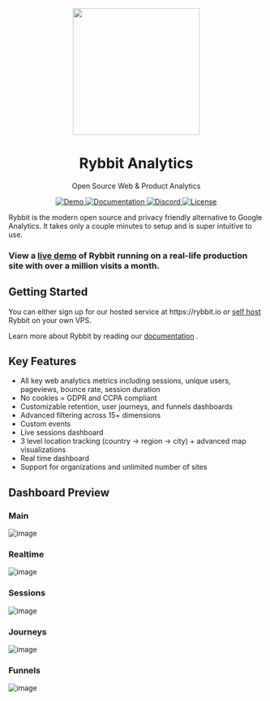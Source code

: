 

<p align="center">
  <img  src="https://github.com/user-attachments/assets/1425302a-40b6-4d97-bf4b-89927ea93fb9" height="250">
    <h1 align="center">
        Rybbit Analytics 
    </h1>
    <p align="center">
<p align="center">Open Source Web & Product Analytics</p>

<p align="center">
<a href="https://demo.rybbit.io/1" target="_blank">
    <img src="https://img.shields.io/static/v1?label=demo&message=view&color=green" alt="Demo">
</a>
<a href="https://rybbit.io/docs" target="_blank">
    <img src="https://img.shields.io/badge/docs-view-green" alt="Documentation">
</a>
<a href="https://discord.gg/DEhGb4hYBj" target="_blank">
    <img src="https://img.shields.io/badge/discord-join-green.svg?logo=discord&logoColor=white" alt="Discord">
</a>
<a href="https://github.com/goldflag/rybbit?tab=AGPL-3.0-1-ov-file" target="_blank">
    <img src="https://img.shields.io/static/v1?label=license&message=AGPL-3&color=green" alt="License">
</a>

</p>

</p>

Rybbit is the modern open source and privacy friendly alternative to Google Analytics. It takes only a couple minutes to setup and is super intuitive to use.

<h3>
View a <strong><a href="https://demo.rybbit.io/1">live demo</a></strong> of Rybbit running on a real-life production site with over a million visits a month. 
</h3>

<h2>Getting Started</h2>
You can either sign up for our hosted service at https://rybbit.io or <a href="https://rybbit.io/docs/self-host">self host</a> Rybbit on your own VPS.

Learn more about Rybbit by reading our <a href="https://rybbit.io/docs">documentation</a> .

<h2>Key Features</h2>

- All key web analytics metrics including sessions, unique users, pageviews, bounce rate, session duration
- No cookies = GDPR and CCPA compliant
- Customizable retention, user journeys, and funnels dashboards
- Advanced filtering across 15+ dimensions
- Custom events
- Live sessions dashboard
- 3 level location tracking (country -> region -> city) + advanced map visualizations
- Real time dashboard
- Support for organizations and unlimited number of sites

<h2>Dashboard Preview</h2>

<h3>Main</h3>

![image](https://github.com/user-attachments/assets/d4892c19-da4f-4359-b902-b7bd465a5d67)

<h3>Realtime</h3>

![image](https://github.com/user-attachments/assets/b84704f2-57b7-481d-8b33-f5bf6fa2c8e1)

<h3>Sessions</h3>

![image](https://github.com/user-attachments/assets/b3abde27-422e-4dc2-b08c-74931d27abc4)

<h3>Journeys</h3>

![image](https://github.com/user-attachments/assets/3285d721-f049-4183-bc20-c598be2265ff)

<h3>Funnels</h3>

![image](https://github.com/user-attachments/assets/98e4fda4-c3eb-4d8a-aa66-9dcbb3aa92bf)

